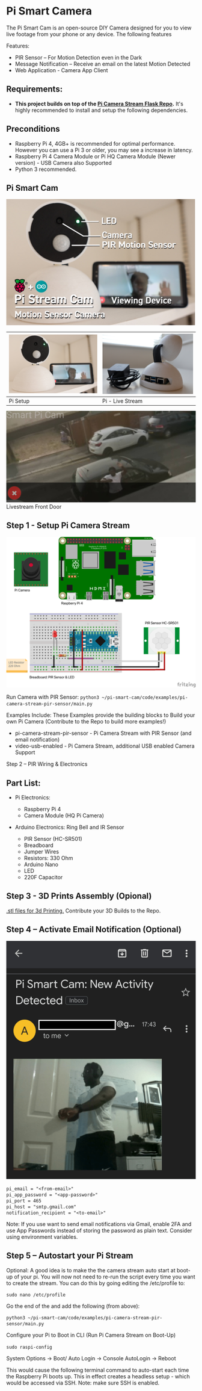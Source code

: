 # Pi Smart Camera

The Pi Smart Cam is an open-source DIY Camera designed for you to view live footage from your phone or any device. The following features

Features:
-	PIR Sensor – For Motion Detection even in the Dark 
-	Message Notification – Receive an email on the latest Motion Detected
-	Web Application - Camera App Client

## Requirements:
- **This project builds on top of the [Pi Camera Stream Flask Repo](https://github.com/EbenKouao/pi-camera-stream-flask).** It's highly recommended to install and setup the following dependencies.

## Preconditions
* Raspberry Pi 4, 4GB+ is recommended for optimal performance. However you can use a Pi 3 or older, you may see a increase in latency.
* Raspberry Pi 4 Camera Module or Pi HQ Camera Module (Newer version) - USB Camera also Supported
* Python 3 recommended.


## Pi Smart Cam

![Pi Stream Cam](./images/pi-smart-cam-featured.jpg) 


 | ![Pi Stream Cam](./images/open-nest-cam-promo-3-min.JPG) | ![Pi Stream Cam](./images/open-nest-cam-ports-back-min.JPG) |
 | -------------------------------------------------------- | ----------------------------------------------------------- |
 | Pi Setup                                                 | Pi - Live Stream                                            |

![Pi Stream Cam Livestream ](./images/arm-wave-near.jpeg)
Livestream Front Door

## Step 1 - Setup Pi Camera Stream

![Pi Stream Cam](./schematics/pi-camera-breadboard-pir-sensor_bb.png)

Run Camera with PIR Sensor: `python3 ~/pi-smart-cam/code/examples/pi-camera-stream-pir-sensor/main.py`

Examples Include: These Examples provide the building blocks to Build your own Pi Camera (Contribute to the Repo to build more examples!)
- pi-camera-stream-pir-sensor - Pi Camera Stream with PIR Sensor (and email notification)
- video-usb-enabled - Pi Camera Stream, additional USB enabled Camera Support


Step 2 – PIR Wiring & Electronics
## Part List:

-	Pi Electronics:
    - Raspberry Pi 4 
    - Camera Module (HQ Pi Camera)

-	Arduino Electronics: Ring Bell and IR Sensor
    - PIR Sensor (HC-SR501)
    - Breadboard
    - Jumper Wires
    - Resistors: 330 Ohm 
    - Arduino Nano
    - LED
    - 220F Capacitor

## Step 3 - 3D Prints Assembly (Opional)

[.stl files for 3d Printing.](/3d-prints/)
Contribute your 3D Builds to the Repo.


## Step 4 – Activate Email Notification (Optional)

![Pi Smart Cam Email Notification](./images/email-notification-min.png)

```
pi_email = "<from-email>"
pi_app_password = "<app-password>"
pi_port = 465
pi_host = "smtp.gmail.com"
notification_recipient = "<to-email>"
```

Note: If you use want to send email notifications via Gmail, enable 2FA and use App Passwords instead of storing the password as plain text. Consider using environment variables.

## Step 5 – Autostart your Pi Stream

Optional: A good idea is to make the the camera stream auto start at boot-up of your pi. You will now not need to re-run the script every time you want to create the stream. You can do this by going editing the /etc/profile to:

```
sudo nano /etc/profile
```

Go the end of the and add the following (from above):

```
python3 ~/pi-smart-cam/code/examples/pi-camera-stream-pir-sensor/main.py 
```

Configure your Pi to Boot in CLI (Run Pi Camera Stream on Boot-Up)

`sudo raspi-config` 

System Options -> Boot/ Auto Login -> Console AutoLogin -> Reboot


This would cause the following terminal command to auto-start each time the Raspberry Pi boots up. This in effect creates a headless setup - which would be accessed via SSH.
Note: make sure SSH is enabled.




